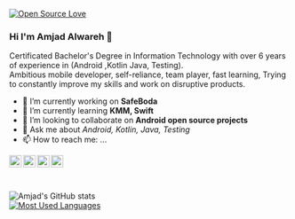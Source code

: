 [![Open Source Love](https://badges.frapsoft.com/os/v2/open-source.svg?v=103)](https://github.com/amjad-alwareh) 
### Hi I'm Amjad Alwareh 👋

Certificated Bachelor's Degree in Information Technology
with over 6 years of experience in (Android ,Kotlin Java, Testing).  
Ambitious mobile developer, self-reliance, team player, fast learning,
Trying to constantly improve my skills and work on disruptive products.

- 🔭 I’m currently working on **SafeBoda**
- 🌱 I’m currently learning **KMM, Swift**
- 👯 I’m looking to collaborate on **Android open source projects**
- 💬 Ask me about *Android, Kotlin, Java, Testing*
- 📫 How to reach me: ...

<a href="https://twitter.com/amjadalwareh">
  <img align="left" alt="Twitter" width="22px" src="https://cdn.jsdelivr.net/npm/simple-icons@v3/icons/twitter.svg" />
</a><a href="https://www.linkedin.com/in/amjadalwareh">
  <img align="left" alt="LinkedIn" width="22px" src="https://cdn.jsdelivr.net/npm/simple-icons@v3/icons/linkedin.svg" />
</a><a href="https://instagram.com/amjadalwareh/">
  <img align="left" alt="Instagram" width="22px" src="https://cdn.jsdelivr.net/npm/simple-icons@v3/icons/instagram.svg" />
</a><a href="https://facebook.com/amjadalwareh">
  <img align="left" alt="Facebook" width="22px" src="https://cdn.jsdelivr.net/npm/simple-icons@v3/icons/facebook.svg" />
</a>
<br/>
<br/>
<br/>

![Amjad's GitHub stats](https://github-readme-stats.vercel.app/api?username=amjad-alwareh&show_icons=true&theme=dark)<br/>
[![Most Used Languages](https://github-readme-stats.vercel.app/api/top-langs/?username=amjad-alwareh&layout=compact)](https://github.com/anuraghazra/github-readme-stats)
